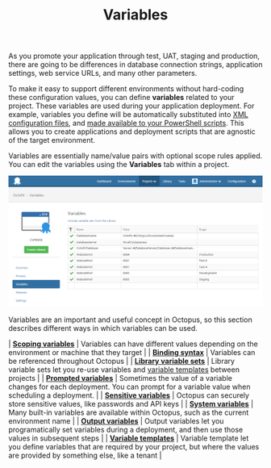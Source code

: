 ﻿---
title: Variables
position: 26
---


As you promote your application through test, UAT, staging and production, there are going to be differences in database connection strings, application settings, web service URLs, and many other parameters.


To make it easy to support different environments without hard-coding these configuration values, you can define **variables** related to your project. These variables are used during your application deployment. For example, variables you define will be automatically substituted into [XML configuration files](/docs/home/deploying-applications/configuration-files.md), and [made available to your PowerShell scripts](/docs/home/deploying-applications/custom-scripts.md). This allows you to create applications and deployment scripts that are agnostic of the target environment.


Variables are essentially name/value pairs with optional scope rules applied. You can edit the variables using the **Variables** tab within a project.


![](/docs/images/3048089/3278302.png)


Variables are an important and useful concept in Octopus, so this section describes different ways in which variables can be used.

| **[Scoping variables](/docs/home/deploying-applications/variables/scoping-variables.md)** | Variables can have different values depending on the environment or machine that they target |
| **[Binding syntax](/docs/home/deploying-applications/variables/binding-syntax.md)** | Variables can be referenced throughout Octopus |
| **[Library variable sets](/docs/home/deploying-applications/variables/library-variable-sets.md)** | Library variable sets let you re-use variables and [variable templates](/docs/home/deploying-applications/variables/variable-templates.md) between projects |
| **[Prompted variables](/docs/home/deploying-applications/variables/prompted-variables.md)** | Sometimes the value of a variable changes for each deployment. You can prompt for a variable value when scheduling a deployment. |
| **[Sensitive variables](/docs/home/deploying-applications/variables/sensitive-variables.md)** | Octopus can securely store sensitive values, like passwords and API keys |
| **[System variables](/docs/home/deploying-applications/variables/system-variables.md)** | Many built-in variables are available within Octopus, such as the current environment name |
| **[Output variables](/docs/home/deploying-applications/variables/output-variables.md)** | Output variables let you programatically set variables during a deployment, and then use those values in subsequent steps |
| **[Variable templates](/docs/home/deploying-applications/variables/variable-templates.md)** | Variable template let you define variables that are required by your project, but where the values are provided by something else, like a tenant |
